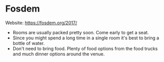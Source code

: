 # Fosdem 

Website: https://fosdem.org/2017/

- Rooms are usually packed pretty soon. Come early to get a seat.
- Since you might spend a long time in a single room it's best to bring a bottle of water.
- Don't need to bring food. Plenty of food options from the food trucks and much dinner options around the venue.
